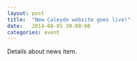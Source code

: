 ```yaml
---
layout: post
title:  "New Caleydo website goes live!"
date:   2014-08-01 20:00:00
categories: event
---
```


Details about news item.

[jekyll-gh]: https://github.com/jekyll/jekyll
[jekyll]:    http://jekyllrb.com
